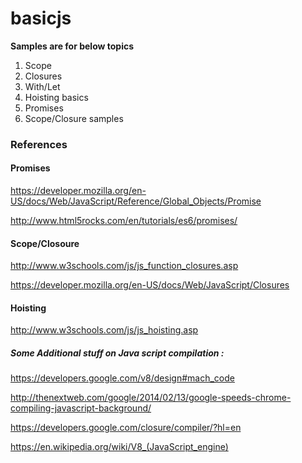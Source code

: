 # basicjs

**Samples are for below topics**

1. Scope
2. Closures
3. With/Let
5. Hoisting basics
6. Promises
7. Scope/Closure samples
 
### References

#### Promises
https://developer.mozilla.org/en-US/docs/Web/JavaScript/Reference/Global_Objects/Promise

http://www.html5rocks.com/en/tutorials/es6/promises/


#### Scope/Closoure
http://www.w3schools.com/js/js_function_closures.asp

https://developer.mozilla.org/en-US/docs/Web/JavaScript/Closures

#### Hoisting
http://www.w3schools.com/js/js_hoisting.asp
 
##### Some Additional stuff on Java script compilation :
 
https://developers.google.com/v8/design#mach_code

http://thenextweb.com/google/2014/02/13/google-speeds-chrome-compiling-javascript-background/

https://developers.google.com/closure/compiler/?hl=en

https://en.wikipedia.org/wiki/V8_(JavaScript_engine)



